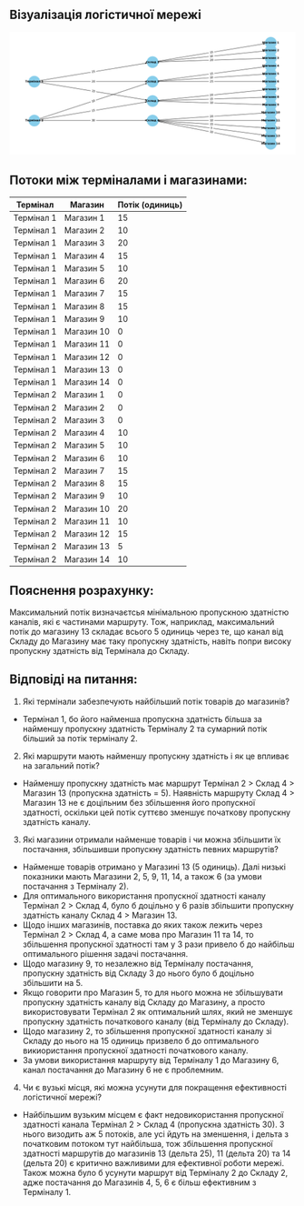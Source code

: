 
## Візуалізація логістичної мережі

![Логістична мережа](logistics_network.png)
## Потоки між терміналами і магазинами:

| Термінал | Магазин | Потік (одиниць) |
|----------|---------|------------------|
| Термінал 1 | Магазин 1 | 15 |
| Термінал 1 | Магазин 2 | 10 |
| Термінал 1 | Магазин 3 | 20 |
| Термінал 1 | Магазин 4 | 15 |
| Термінал 1 | Магазин 5 | 10 |
| Термінал 1 | Магазин 6 | 20 |
| Термінал 1 | Магазин 7 | 15 |
| Термінал 1 | Магазин 8 | 15 |
| Термінал 1 | Магазин 9 | 10 |
| Термінал 1 | Магазин 10 | 0 |
| Термінал 1 | Магазин 11 | 0 |
| Термінал 1 | Магазин 12 | 0 |
| Термінал 1 | Магазин 13 | 0 |
| Термінал 1 | Магазин 14 | 0 |
| Термінал 2 | Магазин 1 | 0 |
| Термінал 2 | Магазин 2 | 0 |
| Термінал 2 | Магазин 3 | 0 |
| Термінал 2 | Магазин 4 | 10 |
| Термінал 2 | Магазин 5 | 10 |
| Термінал 2 | Магазин 6 | 10 |
| Термінал 2 | Магазин 7 | 15 |
| Термінал 2 | Магазин 8 | 15 |
| Термінал 2 | Магазин 9 | 10 |
| Термінал 2 | Магазин 10 | 20 |
| Термінал 2 | Магазин 11 | 10 |
| Термінал 2 | Магазин 12 | 15 |
| Термінал 2 | Магазин 13 | 5 |
| Термінал 2 | Магазин 14 | 10 |

## Пояснення розрахунку:
Максимальний потік визначаєтсья мінімальною пропускною здатністю каналів, які є частинами маршруту. Тож, наприклад, максимальний потік до магазину 13 складає всього 5 одиниць через те, що канал від Складу до Магазину має таку пропускну здатність, навіть попри високу пропускну здатність від Термінала до Складу. 


## Відповіді на питання:
1. Які термінали забезпечують найбільший потік товарів до магазинів?
 - Термінал 1, бо його найменша пропускна здатність більша за найменшу пропускну здатність Терміналу 2 та сумарний потік більший за потік терміналу 2.

2. Які маршрути мають найменшу пропускну здатність і як це впливає на загальний потік?
 - Найменшу пропускну здатність має маршрут Термінал 2 > Склад 4 > Магазин 13 (пропускна здатність = 5). Наявність маршруту Склад 4 > Магазин 13 не є доцільним без збільшення його пропускної здатності, оскільки цей потік суттєво зменшує початкову пропускну здатність каналу.

3. Які магазини отримали найменше товарів і чи можна збільшити їх постачання, збільшивши пропускну здатність певних маршрутів?
  - Найменше товарів отримано у Магазині 13 (5 одиниць). Далі низькі показники мають Магазини 2, 5, 9, 11, 14, а також 6 (за умови постачання з Терміналу 2). 
  - Для оптимального використання пропускної здатності каналу Термінал 2 > Склад 4, було б доцільно у 6 разів збільшити пропускну здатність каналу Склад 4 > Магазин 13. 
  - Щодо інших магазинів, поставка до яких також лежить через Термінал 2 > Склад 4, а саме мова про Магазин 11 та 14, то збільшення пропускної здатності там у 3 рази привело б до найбільш оптимального рішення задачі постачання. 
  - Щодо магазину 9, то незалежно від Терміналу постачання, пропускну здатність від Складу 3 до нього було б доцільно збільшити на 5. 
  - Якщо говорити про Магазин 5, то для нього можна не збільшувати пропускну здатність каналу від Складу до Магазину, а просто використовувати Термінал 2 як оптимальний шлях, який не зменшує пропускну здатність початкового каналу (від Терміналу до Складу). 
  - Щодо магазину 2, то збільшення пропускної здатності каналу зі Складу до нього на 15 одиниць призвело б до оптимального викиористання пропускної здатності початкового каналу. 
  - За умови використання маршруту від Терміналу 1 до Магазину 6, канал постачання до Магазину 6 не є проблемним.

4. Чи є вузькі місця, які можна усунути для покращення ефективності логістичної мережі?
 - Найбільшим вузьким місцем є факт недовикористання пропускної здатності канала Термінал 2 > Склад 4 (пропускна здатність 30). З нього визодить аж 5 потоків, але усі йдуть на зменшення, і дельта з початковим потоком тут найбільша, тож збільшення пропускної здатності маршрутів до магазинів 13 (дельта 25), 11 (дельта 20) та 14 (дельта 20) є критично важливими для ефективної роботи мережі. Також можна було б усунути маршрут від Терміналу 2 до Складу 2, адже постачання до Магазинів 4, 5, 6 є більш ефективним з Терміналу 1.
